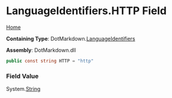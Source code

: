 <a name="_top"></a>

# LanguageIdentifiers\.HTTP Field

[Home](../../../README.md#_top)

**Containing Type**: DotMarkdown\.[LanguageIdentifiers](../README.md#_top)

**Assembly**: DotMarkdown\.dll

```csharp
public const string HTTP = "http"
```

### Field Value

System\.[String](https://docs.microsoft.com/en-us/dotnet/api/system.string)